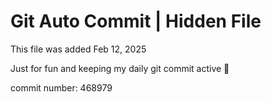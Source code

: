 # Git Auto Commit | Hidden File

This file was added Feb 12, 2025

Just for fun and keeping my daily git commit active 🤪

commit number: 468979
